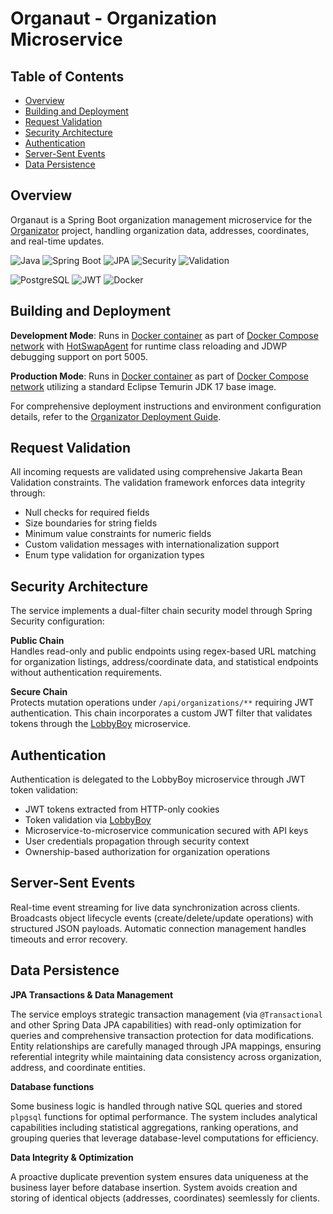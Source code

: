# Organaut - Organization Microservice

## Table of Contents
- [Overview](#overview)
- [Building and Deployment](#building-and-deployment)
- [Request Validation](#request-validation)
- [Security Architecture](#security-architecture)
- [Authentication](#authentication)
- [Server-Sent Events](#server-sent-events)
- [Data Persistence](#data-persistence)

## Overview

Organaut is a Spring Boot organization management microservice for the [Organizator](https://github.com/alldaygooning/organizator) project, handling organization data, addresses, coordinates, and real-time updates.

![Java](https://img.shields.io/badge/Java-17-blue)
![Spring Boot](https://img.shields.io/badge/Spring%20Boot-3.5.6-brightgreen)
![JPA](https://img.shields.io/badge/Spring-Data-violet)
![Security](https://img.shields.io/badge/Spring-Security-red)
![Validation](https://img.shields.io/badge/Jakarta-Validation-purple)

![PostgreSQL](https://img.shields.io/badge/PostgreSQL-42.7.7-blue)
![JWT](https://img.shields.io/badge/JWT-0.12.6-orange)
![Docker](https://img.shields.io/badge/Docker-28.1.1-lightblue)

## Building and Deployment

**Development Mode**: Runs in [Docker container](https://github.com/alldaygooning/organizator-organaut/blob/master/Dockerfile.dev) as part of [Docker Compose network](https://github.com/alldaygooning/organizator/blob/master/docker-compose.dev.yaml) with [HotSwapAgent](https://github.com/HotswapProjects/HotswapAgent) for runtime class reloading and JDWP debugging support on port 5005.

**Production Mode**:  Runs in [Docker container](https://github.com/alldaygooning/organizator-organaut/blob/master/Dockerfile.prod) as part of [Docker Compose network](https://github.com/alldaygooning/organizator/blob/master/docker-compose.prod.yaml) utilizing a standard Eclipse Temurin JDK 17 base image.

For comprehensive deployment instructions and environment configuration details, refer to the [Organizator Deployment Guide](https://github.com/alldaygooning/organizator).

## Request Validation

All incoming requests are validated using comprehensive Jakarta Bean Validation constraints. The validation framework enforces data integrity through:

- Null checks for required fields
- Size boundaries for string fields
- Minimum value constraints for numeric fields
- Custom validation messages with internationalization support
- Enum type validation for organization types

## Security Architecture

The service implements a dual-filter chain security model through Spring Security configuration:

**Public Chain**  
Handles read-only and public endpoints using regex-based URL matching for organization listings, address/coordinate data, and statistical endpoints without authentication requirements.

**Secure Chain**  
Protects mutation operations under `/api/organizations/**` requiring JWT authentication. This chain incorporates a custom JWT filter that validates tokens through the [LobbyBoy](https://github.com/alldaygooning/organizator-lobby_boy) microservice.

## Authentication

Authentication is delegated to the LobbyBoy microservice through JWT token validation:

- JWT tokens extracted from HTTP-only cookies
- Token validation via [LobbyBoy](https://github.com/alldaygooning/organizator-lobby_boy)
- Microservice-to-microservice communication secured with API keys
- User credentials propagation through security context
- Ownership-based authorization for organization operations

## Server-Sent Events

Real-time event streaming for live data synchronization across clients. Broadcasts object lifecycle events (create/delete/update operations) with structured JSON payloads. Automatic connection management handles timeouts and error recovery.

## Data Persistence

**JPA Transactions & Data Management**

The service employs strategic transaction management (via `@Transactional` and other Spring Data JPA capabilities) with read-only optimization for queries and comprehensive transaction protection for data modifications. Entity relationships are carefully managed through JPA mappings, ensuring referential integrity while maintaining data consistency across organization, address, and coordinate entities.

**Database functions**

Some business logic is handled through native SQL queries and stored `plpgsql` functions for optimal performance. The system includes analytical capabilities including statistical aggregations, ranking operations, and grouping queries that leverage database-level computations for efficiency.

**Data Integrity & Optimization**

A proactive duplicate prevention system ensures data uniqueness at the business layer before database insertion. System avoids creation and storing of identical objects (addresses, coordinates) seemlessly for clients.